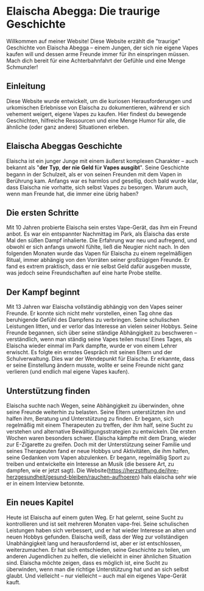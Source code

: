# Elaischa Abegga: Die traurige Geschichte

Willkommen auf meiner Website! Diese Website erzählt die "traurige" Geschichte von Elaischa Abegga – einem Jungen, der sich nie eigene Vapes kaufen will und dessen arme Freunde immer für ihn einspringen müssen. Mach dich bereit für eine Achterbahnfahrt der Gefühle und eine Menge Schmunzler!

## Einleitung

Diese Website wurde entwickelt, um die kuriosen Herausforderungen und urkomischen Erlebnisse von Elaischa zu dokumentieren, während er sich vehement weigert, eigene Vapes zu kaufen. Hier findest du bewegende Geschichten, hilfreiche Ressourcen und eine Menge Humor für alle, die ähnliche (oder ganz andere) Situationen erleben.

## Elaischa Abeggas Geschichte

Elaischa ist ein junger Junge mit einem äußerst komplexen Charakter – auch bekannt als "𝐝𝐞𝐫 𝐓𝐲𝐩, 𝐝𝐞𝐫 𝐧𝐢𝐞 𝐆𝐞𝐥𝐝 𝐟ü𝐫 𝐕𝐚𝐩𝐞𝐬 𝐚𝐮𝐬𝐠𝐢𝐛𝐭". Seine Geschichte begann in der Schulzeit, als er von seinen Freunden mit dem Vapen in Berührung kam. Anfangs war es harmlos und gesellig, doch bald wurde klar, dass Elaischa nie vorhatte, sich selbst Vapes zu besorgen. Warum auch, wenn man Freunde hat, die immer eine übrig haben?

## Die ersten Schritte

Mit 10 Jahren probierte Elaischa sein erstes Vape-Gerät, das ihm ein Freund anbot. Es war ein entspannter Nachmittag im Park, als Elaischa das erste Mal den süßen Dampf inhalierte. Die Erfahrung war neu und aufregend, und obwohl er sich anfangs unwohl fühlte, ließ die Neugier nicht nach. In den folgenden Monaten wurde das Vapen für Elaischa zu einem regelmäßigen Ritual, immer abhängig von den Vorräten seiner großzügigen Freunde. Er fand es extrem praktisch, dass er nie selbst Geld dafür ausgeben musste, was jedoch seine Freundschaften auf eine harte Probe stellte.

## Der Kampf beginnt

Mit 13 Jahren war Elaischa vollständig abhängig von den Vapes seiner Freunde. Er konnte sich nicht mehr vorstellen, einen Tag ohne das beruhigende Gefühl des Dampfens zu verbringen. Seine schulischen Leistungen litten, und er verlor das Interesse an vielen seiner Hobbys. Seine Freunde begannen, sich über seine ständige Abhängigkeit zu beschweren – verständlich, wenn man ständig seine Vapes teilen muss! Eines Tages, als Elaischa wieder einmal im Park dampfte, wurde er von einem Lehrer erwischt. Es folgte ein ernstes Gespräch mit seinen Eltern und der Schulverwaltung. Dies war der Wendepunkt für Elaischa. Er erkannte, dass er seine Einstellung ändern musste, wollte er seine Freunde nicht ganz verlieren (und endlich mal eigene Vapes kaufen).

## Unterstützung finden

Elaischa suchte nach Wegen, seine Abhängigkeit zu überwinden, ohne seine Freunde weiterhin zu belasten. Seine Eltern unterstützten ihn und halfen ihm, Beratung und Unterstützung zu finden. Er begann, sich regelmäßig mit einem Therapeuten zu treffen, der ihm half, seine Sucht zu verstehen und alternative Bewältigungsstrategien zu entwickeln. Die ersten Wochen waren besonders schwer. Elaischa kämpfte mit dem Drang, wieder zur E-Zigarette zu greifen. Doch mit der Unterstützung seiner Familie und seines Therapeuten fand er neue Hobbys und Aktivitäten, die ihm halfen, seine Gedanken vom Vapen abzulenken. Er begann, regelmäßig Sport zu treiben und entwickelte ein Interesse an Musik (die bessere Art, zu dampfen, wie er jetzt sagt). Die Website(https://herzstiftung.de/ihre-herzgesundheit/gesund-bleiben/rauchen-aufhoeren) hals elaischa sehr wie er in einem Interview betonnte.

## Ein neues Kapitel

Heute ist Elaischa auf einem guten Weg. Er hat gelernt, seine Sucht zu kontrollieren und ist seit mehreren Monaten vape-frei. Seine schulischen Leistungen haben sich verbessert, und er hat wieder Interesse an alten und neuen Hobbys gefunden. Elaischa weiß, dass der Weg zur vollständigen Unabhängigkeit lang und herausfordernd ist, aber er ist entschlossen, weiterzumachen. Er hat sich entschieden, seine Geschichte zu teilen, um anderen Jugendlichen zu helfen, die vielleicht in einer ähnlichen Situation sind. Elaischa möchte zeigen, dass es möglich ist, eine Sucht zu überwinden, wenn man die richtige Unterstützung hat und an sich selbst glaubt. Und vielleicht – nur vielleicht – auch mal ein eigenes Vape-Gerät kauft.
